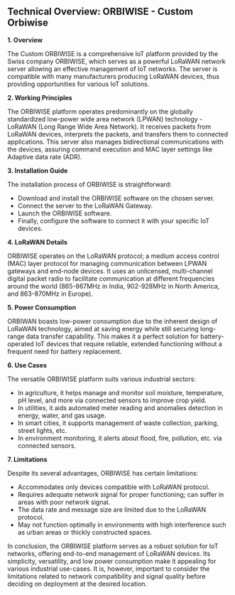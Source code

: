 ## Technical Overview: ORBIWISE - Custom Orbiwise

**1. Overview**

The Custom ORBIWISE is a comprehensive IoT platform provided by the Swiss company ORBIWISE, which serves as a powerful LoRaWAN network server allowing an effective management of IoT networks. The server is compatible with many manufacturers producing LoRaWAN devices, thus providing opportunities for various IoT solutions.

**2. Working Principles**

The ORBIWISE platform operates predominantly on the globally standardized low-power wide area network (LPWAN) technology - LoRaWAN (Long Range Wide Area Network). It receives packets from LoRaWAN devices, interprets the packets, and transfers them to connected applications. This server also manages bidirectional communications with the devices, assuring command execution and MAC layer settings like Adaptive data rate (ADR).

**3. Installation Guide**

The installation process of ORBIWISE is straightforward: 

- Download and install the ORBIWISE software on the chosen server.
- Connect the server to the LoRaWAN Gateway.
- Launch the ORBIWISE software.
- Finally, configure the software to connect it with your specific IoT devices.

**4. LoRaWAN Details**

ORBIWISE operates on the LoRaWAN protocol; a medium access control (MAC) layer protocol for managing communication between LPWAN gateways and end-node devices. It uses an unlicensed, multi-channel digital packet radio to facilitate communication at different frequencies around the world (865-867MHz in India, 902-928MHz in North America, and 863-870MHz in Europe).

**5. Power Consumption**

ORBIWAN boasts low-power consumption due to the inherent design of LoRaWAN technology, aimed at saving energy while still securing long-range data transfer capability. This makes it a perfect solution for battery-operated IoT devices that require reliable, extended functioning without a frequent need for battery replacement.

**6. Use Cases**

The versatile ORBIWISE platform suits various industrial sectors: 

- In agriculture, it helps manage and monitor soil moisture, temperature, pH level, and more via connected sensors to improve crop yield. 
- In utilities, it aids automated meter reading and anomalies detection in energy, water, and gas usage. 
- In smart cities, it supports management of waste collection, parking, street lights, etc. 
- In environment monitoring, it alerts about flood, fire, pollution, etc. via connected sensors. 

**7. Limitations**

Despite its several advantages, ORBIWISE has certain limitations:

- Accommodates only devices compatible with LoRaWAN protocol.
- Requires adequate network signal for proper functioning; can suffer in areas with poor network signal. 
- The data rate and message size are limited due to the LoRaWAN protocol.
- May not function optimally in environments with high interference such as urban areas or thickly constructed spaces.

In conclusion, the ORBIWISE platform serves as a robust solution for IoT networks, offering end-to-end management of LoRaWAN devices. Its simplicity, versatility, and low power consumption make it appealing for various industrial use-cases. It is, however, important to consider the limitations related to network compatibility and signal quality before deciding on deployment at the desired location.